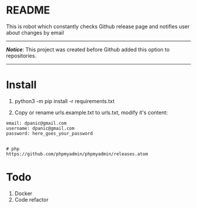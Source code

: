 # README

This is robot which constantly checks Github release page and notifies user about changes by email

***
***Notice***: This project was created before Github added this option to repositories.
***


# Install
1. python3 -m pip install -r requirements.txt

2. Copy or rename urls.example.txt to urls.txt, modify it's content:

```
email: dpanic@gmail.com
username: dpanic@gmail.com
password: here_goes_your_password


# php
https://github.com/phpmyadmin/phpmyadmin/releases.atom
```


# Todo
1. Docker
2. Code refactor

